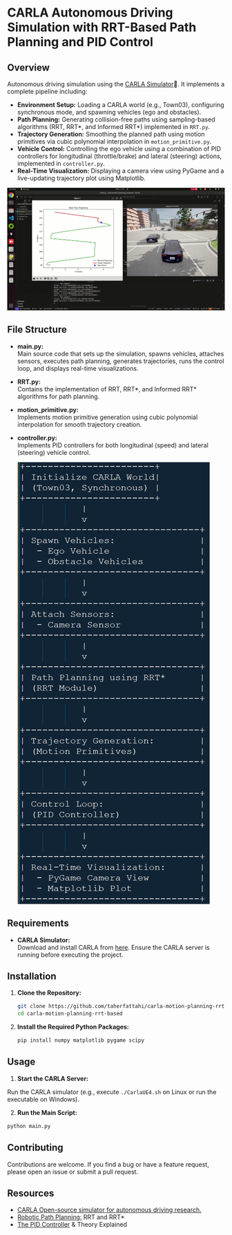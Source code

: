 # CARLA Autonomous Driving Simulation with RRT-Based Path Planning and PID Control

## Overview

Autonomous driving simulation using the [CARLA Simulator](https://carla.org/)🚗. It implements a complete pipeline including:

- **Environment Setup:** Loading a CARLA world (e.g., Town03), configuring synchronous mode, and spawning vehicles (ego and obstacles).
- **Path Planning:** Generating collision-free paths using sampling-based algorithms (RRT, RRT*, and Informed RRT*) implemented in `RRT.py`.
- **Trajectory Generation:** Smoothing the planned path using motion primitives via cubic polynomial interpolation in `motion_primitive.py`.
- **Vehicle Control:** Controlling the ego vehicle using a combination of PID controllers for longitudinal (throttle/brake) and lateral (steering) actions, implemented in `controller.py`.
- **Real-Time Visualization:** Displaying a camera view using PyGame and a live-updating trajectory plot using Matplotlib.

[![IMAGE](images/image1.png)](https://youtu.be/Fb8x0_ZA6Ws)


## File Structure

- **main.py:**  
  Main source code that sets up the simulation, spawns vehicles, attaches sensors, executes path planning, generates trajectories, runs the control loop, and displays real-time visualizations.
  
- **RRT.py:**  
  Contains the implementation of RRT, RRT*, and Informed RRT* algorithms for path planning.

- **motion_primitive.py:**  
  Implements motion primitive generation using cubic polynomial interpolation for smooth trajectory creation.

- **controller.py:**  
  Implements PID controllers for both longitudinal (speed) and lateral (steering) vehicle control.

  ![IMAGE](images/image.png)

## Requirements

- **CARLA Simulator:**  
  Download and install CARLA from [here](https://carla.org/). Ensure the CARLA server is running before executing the project.

## Installation

1. **Clone the Repository:**

   ```bash
   git clone https://github.com/taherfattahi/carla-motion-planning-rrt-based
   cd carla-motion-planning-rrt-based
   ```

2. **Install the Required Python Packages:**

   ```bash
   pip install numpy matplotlib pygame scipy
   ```

## Usage
1. **Start the CARLA Server:**

Run the CARLA simulator (e.g., execute ```./CarlaUE4.sh``` on Linux or run the executable on Windows).

2. **Run the Main Script:**

```bash
python main.py
```

## Contributing
Contributions are welcome. If you find a bug or have a feature request, please open an issue or submit a pull request.

## Resources

- [CARLA Open-source simulator for autonomous driving research.](https://carla.org/)
- [Robotic Path Planning:](https://theclassytim.medium.com/robotic-path-planning-rrt-and-rrt-212319121378) RRT and RRT*
- [The PID Controller](https://www.ni.com/en/shop/labview/pid-theory-explained.html?srsltid=AfmBOoqwfVrbsvPLIhQCKk-5qvOw1RC8R9U0gvDvdn9WU0v0XgxdYGKf) & Theory Explained
